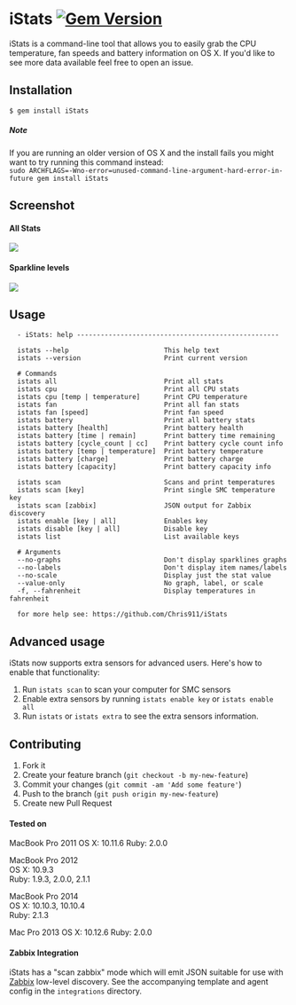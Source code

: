 iStats [![Gem Version](https://badge.fury.io/rb/iStats.svg)](http://badge.fury.io/rb/iStats)
======

iStats is a command-line tool that allows you to easily grab the CPU temperature, fan speeds and battery information on OS X. If you'd like to see more data available feel free to open an issue.

## Installation

    $ gem install iStats

##### Note
If you are running an older version of OS X and the install fails you might want to try running this command instead:     
`sudo ARCHFLAGS=-Wno-error=unused-command-line-argument-hard-error-in-future gem install iStats`

## Screenshot
#### All Stats
![](http://i.imgur.com/c4xLB8u.png)

#### Sparkline levels
![](http://i.imgur.com/ht2NZCL.gif)

## Usage

```
  - iStats: help ---------------------------------------------------

  istats --help                        This help text
  istats --version                     Print current version

  # Commands
  istats all                           Print all stats
  istats cpu                           Print all CPU stats
  istats cpu [temp | temperature]      Print CPU temperature
  istats fan                           Print all fan stats
  istats fan [speed]                   Print fan speed
  istats battery                       Print all battery stats
  istats battery [health]              Print battery health
  istats battery [time | remain]       Print battery time remaining
  istats battery [cycle_count | cc]    Print battery cycle count info
  istats battery [temp | temperature]  Print battery temperature
  istats battery [charge]              Print battery charge
  istats battery [capacity]            Print battery capacity info

  istats scan                          Scans and print temperatures
  istats scan [key]                    Print single SMC temperature key
  istats scan [zabbix]                 JSON output for Zabbix discovery
  istats enable [key | all]            Enables key
  istats disable [key | all]           Disable key
  istats list                          List available keys

  # Arguments
  --no-graphs                          Don't display sparklines graphs
  --no-labels                          Don't display item names/labels
  --no-scale                           Display just the stat value
  --value-only                         No graph, label, or scale
  -f, --fahrenheit                     Display temperatures in fahrenheit

  for more help see: https://github.com/Chris911/iStats
```

## Advanced usage

iStats now supports extra sensors for advanced users. Here's how to enable that functionality: 

1. Run `istats scan` to scan your computer for SMC sensors
2. Enable extra sensors by running `istats enable key` or `istats enable all` 
3. Run `istats` or `istats extra` to see the extra sensors information.

## Contributing

1. Fork it
2. Create your feature branch (`git checkout -b my-new-feature`)
3. Commit your changes (`git commit -am 'Add some feature'`)
4. Push to the branch (`git push origin my-new-feature`)
5. Create new Pull Request

#### Tested on

MacBook Pro 2011
OS X: 10.11.6
Ruby: 2.0.0

MacBook Pro 2012    
OS X: 10.9.3    
Ruby: 1.9.3, 2.0.0, 2.1.1    

MacBook Pro 2014    
OS X: 10.10.3, 10.10.4    
Ruby: 2.1.3    

Mac Pro 2013
OS X: 10.12.6
Ruby: 2.0.0

#### Zabbix Integration

iStats has a "scan zabbix" mode which will emit JSON suitable for use with
[Zabbix](https://zabbix.com/) low-level discovery.  See the accompanying
template and agent config in the `integrations` directory.
